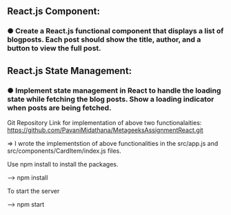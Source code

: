 ## React.js Component:
### ● Create a React.js functional component that displays a list of blogposts. Each post should show the title, author, and a button to view the full post.

## React.js State Management:
### ● Implement state management in React to handle the loading state while fetching the blog posts. Show a loading indicator when posts are being fetched.

Git Repository Link for implementation of above two functionalaities:
https://github.com/PavaniMidathana/MetageeksAssignmentReact.git

=> I wrote the implementstion of above functionalities in the src/app.js and src/components/CardItem/index.js files.



Use npm install to install the packages.

--> npm install

To start the server

--> npm start
